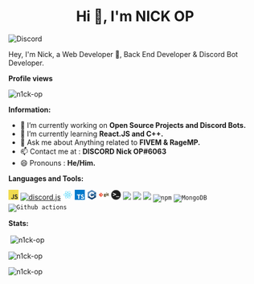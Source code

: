 <h1 align="center">Hi 👋, I'm NICK OP</h1>

![Discord](https://discord.c99.nl/widget/theme-3/740170208232079401.png)

Hey, I'm Nick, a Web Developer 🚀, Back End Developer & Discord Bot Developer.

 **Profile views**
<p align="left"> <img src="https://komarev.com/ghpvc/?username=n1ck-op&label=Profile%20views&color=0e75b6&style=flat" alt="n1ck-op" /> </p>

 **Information:**

- 🔭 I’m currently working on  **Open Source Projects and Discord Bots.**
- 🌱 I’m currently learning  **React.JS and C++.**
- 💬 Ask me about  Anything related to **FIVEM & RageMP.**
- 📫 Contact me at :  **DISCORD Nick OP#6063**
- 😄 Pronouns :  **He/Him.**

**Languages and Tools:**  


<code><img height="20" src="https://raw.githubusercontent.com/github/explore/80688e429a7d4ef2fca1e82350fe8e3517d3494d/topics/javascript/javascript.png"></code>
<a href="https://discord.js.org"><img src="https://cdn.discordapp.com/attachments/740865034887888996/740865173065170994/logo-square.png" width="20" alt="discord.js" /></a>
<code><img height="20" src="https://raw.githubusercontent.com/github/explore/80688e429a7d4ef2fca1e82350fe8e3517d3494d/topics/react/react.png"></code>
<code><img height="20" src="https://raw.githubusercontent.com/github/explore/80688e429a7d4ef2fca1e82350fe8e3517d3494d/topics/typescript/typescript.png"></code>
<code><img height="20" src="https://raw.githubusercontent.com/github/explore/80688e429a7d4ef2fca1e82350fe8e3517d3494d/topics/cpp/cpp.png"></code>
<code><img height="20" src="https://raw.githubusercontent.com/github/explore/80688e429a7d4ef2fca1e82350fe8e3517d3494d/topics/git/git.png"></code>
<code><img height="20" src="https://raw.githubusercontent.com/github/explore/80688e429a7d4ef2fca1e82350fe8e3517d3494d/topics/terminal/terminal.png"></code>
<code><img height="20" src="https://img.shields.io/badge/-Nodejs-43853d?style=flat-square&logo=Node.js&logoColor=white"/></code>
<code><img height="20" src="https://img.shields.io/badge/-HTML5-E34F26?style=flat-square&logo=html5&logoColor=white" /></code>
<code><img height="20" src="https://img.shields.io/badge/-Heroku-430098?style=flat-square&logo=heroku&logoColor=white" /></code>
<code><img alt="npm" src="https://img.shields.io/badge/-NPM-CB3837?style=flat-square&logo=npm&logoColor=white" /></code>
<code><img alt="MongoDB" src="https://img.shields.io/badge/-MongoDB-13aa52?style=flat-square&logo=mongodb&logoColor=white" /></code>
<code><img alt="Github actions" src="https://img.shields.io/badge/-Github_Actions-2088FF?style=flat-square&logo=github-actions&logoColor=white" /></code>


**Stats:**  
<p>&nbsp;<img align="center" src="https://github-readme-stats.vercel.app/api?username=n1ck-op&show_icons=true&locale=en" alt="n1ck-op" /></p>
<p><img align="center" src="https://github-readme-streak-stats.herokuapp.com/?user=n1ck-op&" alt="n1ck-op" /></p>
<p><img align="left" src="https://github-readme-stats.vercel.app/api/top-langs?username=n1ck-op&show_icons=true&locale=en&layout=compact" alt="n1ck-op" /></p>
